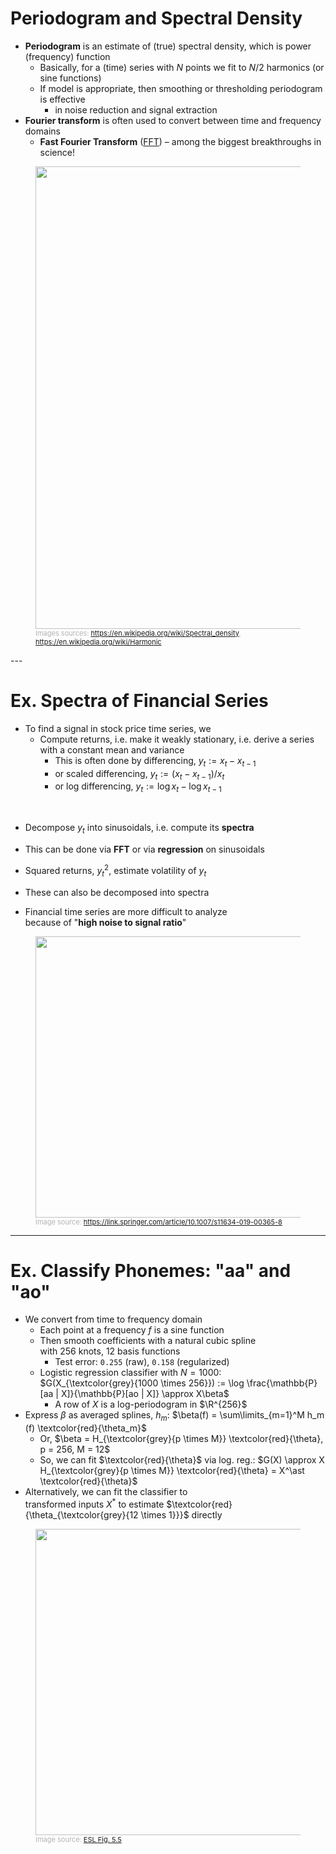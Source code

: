 # Periodogram and Spectral Density

* **Periodogram** is an estimate of (true) spectral density, which is power (frequency) function
  * Basically, for a (time) series with $N$ points we fit to $N/2$ harmonics (or sine functions)
  * If model is appropriate, then smoothing or thresholding periodogram is effective
    * in noise reduction and signal extraction
* **Fourier transform** is often used to convert between time and frequency domains
  * **Fast Fourier Transform** ([FFT](https://en.wikipedia.org/wiki/Fast_Fourier_transform)) – among the biggest breakthroughs in science!

<figure>
  <img src="/spectral_density.png" style="width: 740px !important;">
  <figcaption style="color:#b3b3b3ff; font-size: 11px">Images sources:
    <a href="https://en.wikipedia.org/wiki/Spectral_density">https://en.wikipedia.org/wiki/Spectral_density</a>, <a href="https://en.wikipedia.org/wiki/Harmonic">https://en.wikipedia.org/wiki/Harmonic</a>
  </figcaption>
</figure>
---

# Ex. Spectra of Financial Series

* To find a signal in stock price time series, we 
  * Compute returns, i.e. make it weakly stationary, i.e. derive a series with a constant mean and variance
    * This is often done by differencing, $y_t := x_t - x_{t-1}$
    * or scaled differencing, $y_t := (x_t - x_{t-1}) / x_t$
    * or log differencing, $y_t := \log x_t - \log x_{t-1}$

<div class="grid grid-cols-[5fr,4fr]">
<div>
<br>

* Decompose $y_t$ into sinusoidals, i.e. compute its **spectra**
* This can be done via **FFT** or via **regression** on sinusoidals
* Squared returns, $y_t^2$, estimate volatility of $y_t$
* These can also be decomposed into spectra

* Financial time series are more difficult to analyze <br> because of "**high noise to signal ratio**"
</div>
<div>

  <figure>
    <img src="/financial_series.png" style="width: 450px !important;">
    <figcaption style="color:#b3b3b3ff; font-size: 11px;">Image source:
      <a href="https://link.springer.com/article/10.1007/s11634-019-00365-8">https://link.springer.com/article/10.1007/s11634-019-00365-8</a>
    </figcaption>
  </figure>
</div>
</div>

---

# Ex. Classify Phonemes: "aa" and "ao"

<div class="grid grid-cols-[5fr,3fr]">
<div>

* We convert from time to frequency domain
  * Each point at a frequency $f$ is a sine function
  * Then smooth coefficients with a natural cubic spline <br> with $256$ knots, $12$ basis functions
    * Test error: ``0.255`` (raw), ``0.158`` (regularized)
  * Logistic regression classifier with $N = 1000$: <br>
  $G(X_{\textcolor{grey}{1000 \times 256}}) := \log \frac{\mathbb{P}[aa | X]}{\mathbb{P}[ao | X]} \approx X\beta$
    * A row of $X$ is a log-periodogram in $\R^{256}$
* Express $\beta$ as averaged splines, $h_m$: $\beta(f) = \sum\limits_{m=1}^M h_m (f) \textcolor{red}{\theta_m}$
  * Or, $\beta = H_{\textcolor{grey}{p \times M}} \textcolor{red}{\theta}, p = 256, M = 12$ 
  * So, we can fit $\textcolor{red}{\theta}$ via log. reg.: $G(X) \approx X H_{\textcolor{grey}{p \times M}} \textcolor{red}{\theta} = X^\ast \textcolor{red}{\theta}$
* Alternatively, we can fit the classifier to <br> transformed inputs $X^\ast$ to estimate $\textcolor{red}{\theta_{\textcolor{grey}{12 \times 1}}}$ directly
</div>
<div>

  <figure>
    <img src="/ESL_figure_5.5.png" style="width: 490px !important;">
    <figcaption style="color:#b3b3b3ff; font-size: 11px;">Image source:
      <a href="https://hastie.su.domains/ElemStatLearn/printings/ESLII_print12.pdf#page=168">ESL Fig. 5.5</a>
    </figcaption>
  </figure>
</div>
</div>